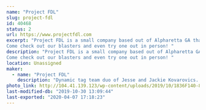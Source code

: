 ```yaml
---
name: "Project FDL"
slug: project-fdl
id: 40468
status: 2
url: https://www.projectfdl.com
excerpt: "Project FDL is a small company based out of Alpharetta GA that makes 3d printed foam dart launchers. Our designs are open sourced and a great hobby project to really allow the amazing art of 3d printing shine though. 
Come check out our blasters and even try one out in person! "
description: "Project FDL is a small company based out of Alpharetta GA that makes 3d printed foam dart launchers. Our designs are open sourced and a great hobby project to really allow the amazing art of 3d printing shine though. 
Come check out our blasters and even try one out in person! "
location: Unassigned
maker:
  - name: "Project FDL"
    description: "Dynamic tag team duo of Jesse and Jackie Kovarovics. Project FDL is dedicated to creating innovative 3D printed foam dart launchers. "
photo_link: http://104.41.139.123/wp-content/uploads/2019/10/1836F140-8FFB-4FAA-990C-8A6F0C89ECBE.png
last-modified-db: "2019-10-30 13:09:44"
last-exported: "2020-04-07 17:18:23"
---
```

